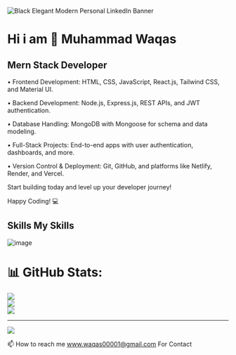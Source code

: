 ![Black Elegant Modern Personal LinkedIn Banner](https://github.com/user-attachments/assets/9597dabf-02a4-4e28-9e89-a2051d7349e4)



Hi i am 👋 Muhammad Waqas
========================


 Mern Stack Developer
 -------------------------
• Frontend Development: HTML, CSS, JavaScript, React.js, Tailwind CSS, and Material UI.
 
• Backend Development: Node.js, Express.js, REST APIs, and JWT authentication.

• Database Handling: MongoDB with Mongoose for schema and data modeling.

• Full-Stack Projects: End-to-end apps with user authentication, dashboards, and more.

• Version Control & Deployment: Git, GitHub, and platforms like Netlify, Render, and Vercel.

Start building today and level up your developer journey!

Happy Coding! 💻

Skills
My Skills
----------------------------------------------------------------------------------------

 ![image](https://github.com/user-attachments/assets/8fbd2d77-79a1-4266-824e-fba8b99cf7c3)

 # 📊 GitHub Stats:
![](https://github-readme-stats.vercel.app/api?username=abdulwaqas17&theme=dark&hide_border=false&include_all_commits=false&count_private=false)<br/>
![](https://nirzak-streak-stats.vercel.app/?user=abdulwaqas17&theme=dark&hide_border=false)<br/>
![](https://github-readme-stats.vercel.app/api/top-langs/?username=abdulwaqas17&theme=dark&hide_border=false&include_all_commits=false&count_private=false&layout=compact)

---
[![](https://visitcount.itsvg.in/api?id=abdulwaqas17&icon=0&color=0)](https://visitcount.itsvg.in)

📫 How to reach me www.waqas00001@gmail.com
For Contact  
